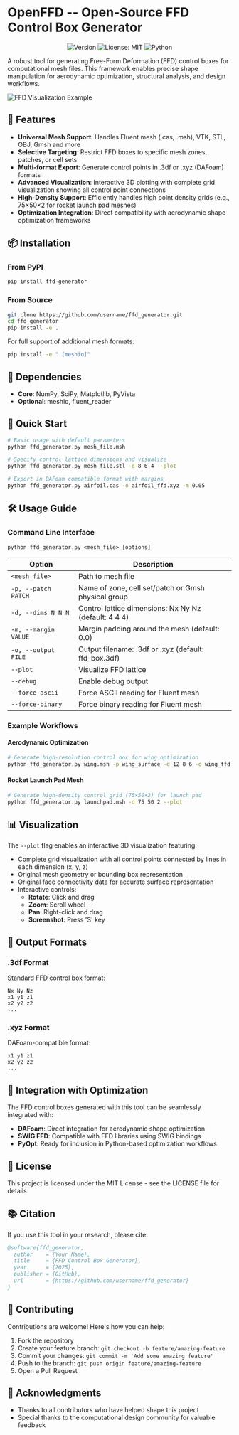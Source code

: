 # OpenFFD -- Open-Source FFD Control Box Generator

<p align="center">
  <img alt="Version" src="https://img.shields.io/badge/version-1.0.0-blue.svg" />
  <img alt="License: MIT" src="https://img.shields.io/badge/License-MIT-yellow.svg" />
  <img alt="Python" src="https://img.shields.io/badge/python-3.7+-blue.svg" />
</p>

A robust tool for generating Free-Form Deformation (FFD) control boxes for computational mesh files. This framework enables precise shape manipulation for aerodynamic optimization, structural analysis, and design workflows.

![FFD Visualization Example](/Users/pncln/Documents/tubitak/verynew/ffd_gen/ffd_view_20250521_163553.png)

## 🌟 Features

- **Universal Mesh Support**: Handles Fluent mesh (.cas, .msh), VTK, STL, OBJ, Gmsh and more
- **Selective Targeting**: Restrict FFD boxes to specific mesh zones, patches, or cell sets
- **Multi-format Export**: Generate control points in .3df or .xyz (DAFoam) formats
- **Advanced Visualization**: Interactive 3D plotting with complete grid visualization showing all control point connections
- **High-Density Support**: Efficiently handles high point density grids (e.g., 75×50×2 for rocket launch pad meshes)
- **Optimization Integration**: Direct compatibility with aerodynamic shape optimization frameworks

## 📦 Installation

### From PyPI

```bash
pip install ffd-generator
```

### From Source

```bash
git clone https://github.com/username/ffd_generator.git
cd ffd_generator
pip install -e .
```

For full support of additional mesh formats:

```bash
pip install -e ".[meshio]"
```

## 📖 Dependencies

- **Core**: NumPy, SciPy, Matplotlib, PyVista
- **Optional**: meshio, fluent_reader

## 🚀 Quick Start

```bash
# Basic usage with default parameters
python ffd_generator.py mesh_file.msh

# Specify control lattice dimensions and visualize
python ffd_generator.py mesh_file.stl -d 8 6 4 --plot

# Export in DAFoam compatible format with margins
python ffd_generator.py airfoil.cas -o airfoil_ffd.xyz -m 0.05
```

## 🛠️ Usage Guide

### Command Line Interface

```
python ffd_generator.py <mesh_file> [options]
```

| Option | Description |
|--------|-------------|
| `<mesh_file>` | Path to mesh file |
| `-p, --patch PATCH` | Name of zone, cell set/patch or Gmsh physical group |
| `-d, --dims N N N` | Control lattice dimensions: Nx Ny Nz (default: 4 4 4) |
| `-m, --margin VALUE` | Margin padding around the mesh (default: 0.0) |
| `-o, --output FILE` | Output filename: .3df or .xyz (default: ffd_box.3df) |
| `--plot` | Visualize FFD lattice |
| `--debug` | Enable debug output |
| `--force-ascii` | Force ASCII reading for Fluent mesh |
| `--force-binary` | Force binary reading for Fluent mesh |

### Example Workflows

#### Aerodynamic Optimization

```bash
# Generate high-resolution control box for wing optimization
python ffd_generator.py wing.msh -p wing_surface -d 12 8 6 -o wing_ffd.xyz
```

#### Rocket Launch Pad Mesh

```bash
# Generate high-density control grid (75×50×2) for launch pad
python ffd_generator.py launchpad.msh -d 75 50 2 --plot
```

## 📊 Visualization

The `--plot` flag enables an interactive 3D visualization featuring:

- Complete grid visualization with all control points connected by lines in each dimension (x, y, z)
- Original mesh geometry or bounding box representation
- Original face connectivity data for accurate surface representation
- Interactive controls:
  - **Rotate**: Click and drag
  - **Zoom**: Scroll wheel
  - **Pan**: Right-click and drag
  - **Screenshot**: Press 'S' key

## 📄 Output Formats

### .3df Format

Standard FFD control box format:
```
Nx Ny Nz
x1 y1 z1
x2 y2 z2
...
```

### .xyz Format

DAFoam-compatible format:
```
x1 y1 z1
x2 y2 z2
...
```

## 🔄 Integration with Optimization

The FFD control boxes generated with this tool can be seamlessly integrated with:

- **DAFoam**: Direct integration for aerodynamic shape optimization
- **SWIG FFD**: Compatible with FFD libraries using SWIG bindings
- **PyOpt**: Ready for inclusion in Python-based optimization workflows

## 📝 License

This project is licensed under the MIT License - see the LICENSE file for details.

## 📚 Citation

If you use this tool in your research, please cite:

```bibtex
@software{ffd_generator,
  author    = {Your Name},
  title     = {FFD Control Box Generator},
  year      = {2025},
  publisher = {GitHub},
  url       = {https://github.com/username/ffd_generator}
}
```

## 🤝 Contributing

Contributions are welcome! Here's how you can help:

1. Fork the repository
2. Create your feature branch: `git checkout -b feature/amazing-feature`
3. Commit your changes: `git commit -m 'Add some amazing feature'`
4. Push to the branch: `git push origin feature/amazing-feature`
5. Open a Pull Request

## 🙏 Acknowledgments

- Thanks to all contributors who have helped shape this project
- Special thanks to the computational design community for valuable feedback
